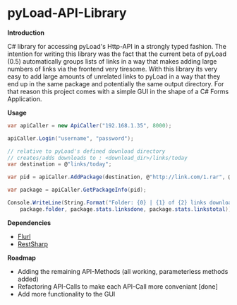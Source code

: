 # pyLoad-API-Library


<b>Introduction</b>

C# library for accessing pyLoad's Http-API in a strongly typed fashion.
The intention for writing this library was the fact that the current beta of pyLoad (0.5) automatically 
groups lists of links in a way that makes adding large numbers of links via the frontend very tiresome.
With this library its very easy to add large amounts of unrelated links to pyLoad in a way that they end up in the same package
and potentially the same output directory. 
For that reason this project comes with a simple GUI in the shape of a C# Forms Application.

<b>Usage</b>

```c#
var apiCaller = new ApiCaller("192.168.1.35", 8000);

apiCaller.Login("username", "password");

// relative to pyLoad's defined download directory
// creates/adds downloads to : <download_dir>/links/today
var destination = @"links/today";

var pid = apiCaller.AddPackage(destination, @"http://link.com/1.rar", @"http://link.com/2.rar");

var package = apiCaller.GetPackageInfo(pid);

Console.WriteLine(String.Format("Folder: {0} | {1} of {2} links downloaded", 
    package.folder, package.stats.linksdone, package.stats.linkstotal));
```

**Dependencies**

* [Flurl](https://www.nuget.org/packages/Flurl/)
* [RestSharp](https://www.nuget.org/packages/RestSharp/)


<b>Roadmap</b>

* Adding the remaining API-Methods (all working, parameterless methods added)
* Refactoring API-Calls to make each API-Call more conveniant [done]
* Add more functionality to the GUI
